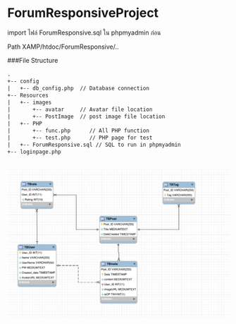 # ForumResponsiveProject
import ไฟล์ ForumResponsive.sql ใน phpmyadmin ก่อน

Path XAMP/htdoc/ForumResponsive/..


###File Structure 

```
.
+-- config
|   +-- db_config.php  // Database connection
+-- Resources
|   +-- images
|       +-- avatar     // Avatar file location
|       +-- PostImage  // post image file location
|   +-- PHP
|       +-- func.php      // All PHP function
|       +-- test.php      // PHP page for test
|   +-- ForumResponsive.sql // SQL to run in phpmyadmin 
+-- loginpage.php


```
![SS](https://github.com/Telexine/ForumResponsiveProject/blob/master/Screen%20Shot%202560-08-21%20at%209.43.50%20PM.png?raw=true)
